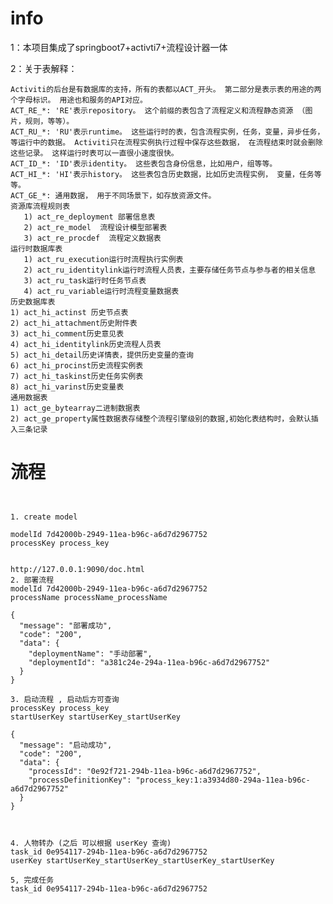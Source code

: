 # info
1：本项目集成了springboot7+activti7+流程设计器一体

2：关于表解释：

    Activiti的后台是有数据库的支持，所有的表都以ACT_开头。 第二部分是表示表的用途的两个字母标识。 用途也和服务的API对应。
    ACT_RE_*: 'RE'表示repository。 这个前缀的表包含了流程定义和流程静态资源 （图片，规则，等等）。
    ACT_RU_*: 'RU'表示runtime。 这些运行时的表，包含流程实例，任务，变量，异步任务，等运行中的数据。 Activiti只在流程实例执行过程中保存这些数据， 在流程结束时就会删除这些记录。 这样运行时表可以一直很小速度很快。
    ACT_ID_*: 'ID'表示identity。 这些表包含身份信息，比如用户，组等等。
    ACT_HI_*: 'HI'表示history。 这些表包含历史数据，比如历史流程实例， 变量，任务等等。
    ACT_GE_*: 通用数据， 用于不同场景下，如存放资源文件。
    资源库流程规则表
       1) act_re_deployment 部署信息表
       2) act_re_model  流程设计模型部署表
       3) act_re_procdef  流程定义数据表
    运行时数据库表
       1) act_ru_execution运行时流程执行实例表
       2) act_ru_identitylink运行时流程人员表，主要存储任务节点与参与者的相关信息
       3) act_ru_task运行时任务节点表
       4) act_ru_variable运行时流程变量数据表
    历史数据库表
    1) act_hi_actinst 历史节点表
    2) act_hi_attachment历史附件表
    3) act_hi_comment历史意见表
    4) act_hi_identitylink历史流程人员表
    5) act_hi_detail历史详情表，提供历史变量的查询
    6) act_hi_procinst历史流程实例表
    7) act_hi_taskinst历史任务实例表
    8) act_hi_varinst历史变量表
    通用数据表
    1) act_ge_bytearray二进制数据表
    2) act_ge_property属性数据表存储整个流程引擎级别的数据,初始化表结构时，会默认插入三条记录

# 流程

```


1. create model

modelId 7d42000b-2949-11ea-b96c-a6d7d2967752
processKey process_key


http://127.0.0.1:9090/doc.html
2. 部署流程
modelId 7d42000b-2949-11ea-b96c-a6d7d2967752
processName processName_processName

{
  "message": "部署成功",
  "code": "200",
  "data": {
    "deploymentName": "手动部署",
    "deploymentId": "a381c24e-294a-11ea-b96c-a6d7d2967752"
  }
}

3. 启动流程 , 启动后方可查询
processKey process_key
startUserKey startUserKey_startUserKey

{
  "message": "启动成功",
  "code": "200",
  "data": {
    "processId": "0e92f721-294b-11ea-b96c-a6d7d2967752",
    "processDefinitionKey": "process_key:1:a3934d80-294a-11ea-b96c-a6d7d2967752"
  }
}



4. 人物转办 (之后 可以根据 userKey 查询)
task_id 0e954117-294b-11ea-b96c-a6d7d2967752
userKey startUserKey_startUserKey_startUserKey_startUserKey

5, 完成任务
task_id 0e954117-294b-11ea-b96c-a6d7d2967752


```


